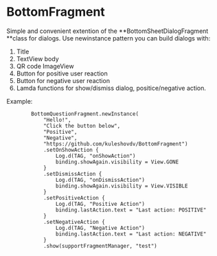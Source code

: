 # BottomFragment

Simple and convenient extention of the **BottomSheetDialogFragment **class for dialogs.
Use newinstance pattern you can build dialogs with:
1. Title
2. TextView body
3. QR code ImageView
4. Button for positive user reaction
5. Button for negative user reaction
6. Lamda functions for show/dismiss dialog, positice/negative action.

Example:
```
        BottomQuestionFragment.newInstance(
            "Hello!",
            "Click the button below",
            "Positive",
            "Negative",
            "https://github.com/kuleshovdv/BottomFragment")
            .setOnShowAction {
                Log.d(TAG, "onShowAction")
                binding.showAgain.visibility = View.GONE
            }
            .setDismissAction {
                Log.d(TAG, "onDismissAction")
                binding.showAgain.visibility = View.VISIBLE
            }
            .setPositiveAction {
                Log.d(TAG, "Positive Action")
                binding.lastAction.text = "Last action: POSITIVE"
            }
            .setNegativeAction {
                Log.d(TAG, "Negative Action")
                binding.lastAction.text = "Last action: NEGATIVE"
            }
            .show(supportFragmentManager, "test")
```
